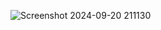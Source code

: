 ![Screenshot 2024-09-20 211130](https://github.com/user-attachments/assets/809eec40-a030-4aea-96d8-b1b60440a22a)
